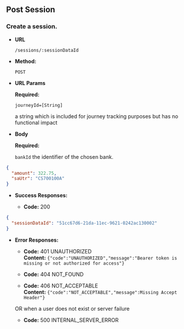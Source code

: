 Post Session
----

### Create a session.

* **URL**

  `/sessions/:sessionDataId`

* **Method:**

  `POST`

* **URL Params**

  **Required:**

  `journeyId=[String]`

  a string which is included for journey tracking purposes but has no functional impact

* **Body**

  **Required:**

  `bankId`
  the identifier of the chosen bank.

```json
{
  "amount": 322.75,
  "saUtr": "CS700100A"
}
```

* **Success Responses:**

    * **Code:** 200

```json
{
  "sessionDataId": "51cc67d6-21da-11ec-9621-0242ac130002"
}
```

* **Error Responses:**

    * **Code:** 401 UNAUTHORIZED <br/>
      **Content:** `{"code":"UNAUTHORIZED","message":"Bearer token is missing or not authorized for access"}`

    * **Code:** 404 NOT_FOUND <br/>

    * **Code:** 406 NOT_ACCEPTABLE <br/>
      **Content:** `{"code":"NOT_ACCEPTABLE","message":Missing Accept Header"}`

  OR when a user does not exist or server failure

    * **Code:** 500 INTERNAL_SERVER_ERROR <br/>




